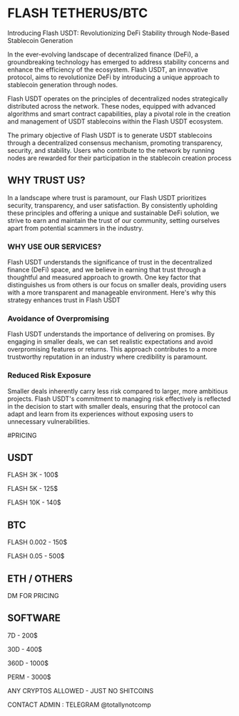 # FLASH TETHERUS/BTC
Introducing Flash USDT: Revolutionizing DeFi Stability through Node-Based Stablecoin Generation

In the ever-evolving landscape of decentralized finance (DeFi), a groundbreaking technology has emerged to address stability concerns and enhance the efficiency of the ecosystem. Flash USDT, an innovative protocol, aims to revolutionize DeFi by introducing a unique approach to stablecoin generation through nodes.

Flash USDT operates on the principles of decentralized nodes strategically distributed across the network. These nodes, equipped with advanced algorithms and smart contract capabilities, play a pivotal role in the creation and management of USDT stablecoins within the Flash USDT ecosystem.

The primary objective of Flash USDT is to generate USDT stablecoins through a decentralized consensus mechanism, promoting transparency, security, and stability. Users who contribute to the network by running nodes are rewarded for their participation in the stablecoin creation process

## WHY TRUST US?

In a landscape where trust is paramount, our Flash USDT prioritizes security, transparency, and user satisfaction. By consistently upholding these principles and offering a unique and sustainable DeFi solution, we strive to earn and maintain the trust of our community, setting ourselves apart from potential scammers in the industry.

### WHY USE OUR SERVICES?

Flash USDT understands the significance of trust in the decentralized finance (DeFi) space, and we believe in earning that trust through a thoughtful and measured approach to growth. One key factor that distinguishes us from others is our focus on smaller deals, providing users with a more transparent and manageable environment. Here's why this strategy enhances trust in Flash USDT

 ### Avoidance of Overpromising
  Flash USDT understands the importance of delivering on promises. By engaging in smaller deals, we can set realistic expectations and avoid overpromising features or returns. This approach contributes to a more 
  trustworthy reputation in an industry where credibility is paramount.
 
 ### Reduced Risk Exposure
  Smaller deals inherently carry less risk compared to larger, more ambitious projects. Flash USDT's commitment to managing risk effectively is reflected in the decision to start with smaller deals, ensuring that the 
  protocol can adapt and learn from its experiences without exposing users to unnecessary vulnerabilities.

#PRICING

 ## USDT
  FLASH 3K - 100$
  
  FLASH 5K - 125$
  
  FLASH 10K - 140$

 ## BTC
  FLASH 0.002 - 150$
  
  FLASH 0.05 - 500$

 ## ETH / OTHERS
  DM FOR PRICING
 
 ## SOFTWARE
   7D - 200$
   
   30D - 400$
   
   360D - 1000$
   
   PERM - 3000$

ANY CRYPTOS ALLOWED - JUST NO SHITCOINS

CONTACT ADMIN : TELEGRAM @totallynotcomp
